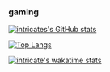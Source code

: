 ### gaming

[![intricates's GitHub stats](https://github-readme-stats.vercel.app/api?username=lntricate1&show_icons=true&theme=dracula)](https://github.com/anuraghazra/github-readme-stats)

[![Top Langs](https://github-readme-stats.vercel.app/api/top-langs/?username=lntricate1&layout=compact&theme=dracula)](https://github.com/anuraghazra/github-readme-stats)

[![intricate's wakatime stats](https://github-readme-stats.vercel.app/api/wakatime?username=lntricate1)](https://github.com/anuraghazra/github-readme-stats)
